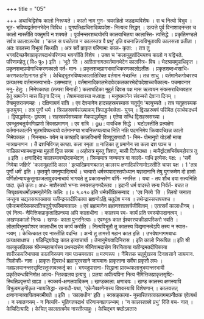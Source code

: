 +++
title = "05"

+++
अथाचिद्विशेषः कालो निरूप्यते । कालो नाम गुण- त्रयरहितो जडद्रव्यविशेषः । स च नित्यो विभुव । भूत- भविष्यद्वर्तमानभेदेन त्रिविध । युगपत्क्षिप्रचिरादिव्यपदेश- 
नित्यत्व सिद्धम् । उत्पत्ते पूर्व विनाशादनन्तर च कालो नास्तीति वक्तुमपि न शक्यते । पूर्वानन्तरशब्दयोरपि कालवाचितया कालास्ति- त्वसिद्धे । प्रकृतिमण्डले सर्वत्र कालाऽस्त्येव । 'काल स पचतेतत्र न कालस्तत्र वै प्रभु' इति वचनान्नित्यविभूतावपि कालसत्ता प्रतीता । अतः कालस्य विभुत्वं सिध्यति । अत्र सर्वे प्राकृत परिणामाः काल- कृता: । तत्र तु भगवदिच्छयैवाप्राकृतपदार्थपरिणामा भवन्तीति विशेष । उक्त च 'कलामुहूर्तादिमयश्च कालो न यद्विभते. परिणामहेतु ( वि० पु० ) इति । 'भूते 'ति । अतीतानागतवर्तमानभेदेन कालस्त्रि- विष । भेदश्रायमुपाधिकृत । प्रकृनशब्दप्रयोगाधिकरणकालो वर्त- मानः । प्रकृतशब्दप्रागभावाधिकरणकालोऽतीतः । प्रकृतशब्दध्वसाधि- करणकालोऽनागत इनि । केचिद्भूतभविष्यत्कालातिरिक्त वर्तमान नेच्छन्ति । तन्न साधु । वर्तमानैकगोचरस्य प्रत्यक्षस्य वर्तमानस्याभावे- ऽसम्भवात् । वर्तमानादिकालभेदावेदकलकारभेदोपदेशाच्चत्रैकाल्य- 
पचमावनार 
मनु- 
हेतुः । निमेषकाष्ठा (तत्परा बिनाडी ) कलाघटिका मुहूर्त दिवस पक्ष मास ऋत्वयन संवत्सरादिव्यवहार हेतु व्यमानेन मास पितृगा दिनम् । तेषाममावास्या मध्याह्नः । मनुष्यमानेन संवन्मरो देवाना दिनम् । तेषामुत्तरायणमहः । दक्षिणायनं रात्रि । एव देवमानेन हादसहस्रमस्याक चतुर्युग 'मत्युच्यते । तत्र चतुहवस्यक कृतयुगम् । तत्र पूर्णो धर्म । त्रिसहस्रवर्षसंख्याकम् त्रिपाद्धर्मवत्त्रेता- युगम् । द्विसहस्रवर्ष परिमित (सार्धपादधर्म । द्विपाद्धर्मवद्- द्वापरम् । सहस्रवर्पसख्याक मेकपाद्धर्मयुत । एतेषा सन्धि द्विसहस्रसख्या । एवम्भूतचतुर्यमणिह्मणो दिवसप्रमाणम् । एव रात्रि । 
gu 
: 
वावधिक 
सिद्धे । घटोऽस्तीति प्रत्यक्षेण वर्तमानकालनि भूतभविष्यत्त्वयो वर्तमानग्या भावनिरूप्यत्याच निति नक्षि पदमनिमेप क्रियावच्छिन्न कालो निमेपकाल । गिननाथ- क्येन च काष्ठादि कालविभागी विष्णुपुराणादौ 1- निम- पोमानुपो योऽसौ मात्रा मात्राप्रमाणन । तै दशभिविगत् काष्ठा. कला स्मृता ॥ नाडिका तु प्रमाणेन सा कला दश पञ्च च । नाडिकाभ्यामथद्वाभ्या मुहतों द्विज सनम ॥ अहोरात्र मुस्तु त्रिशत्, मासी दितैस्तथा । मामैर्द्वादशभिर्वपमहोरात्र तु ॥ इति । क्षणादिभेद कालस्यावच्छेदकभेदान् । क्रियामात्र जन्यमात्र वा कालो- पाधि इत्येक: पक्ष: । 'सर्वे निमेया जज्ञिरे' 'कलामुहर्तादि काल ' इत्यादिप्रमाणबलात् कालस्य क्षणादिपरिणामोऽस्तीति चापर पक्ष । 
1 
'तत्र पूर्णो धर्म' इति । कृतयुगे वमनुष्पादित्यर्थं । चत्वारो धर्मस्यपादास्तपोध्यान यज्ञदानानि तेषु युगक्रमेण दो हासो वर्णितोन्यायकुसुमाञ्जलावुदयनाचार्य भागवते तु प्रकारान्तरेण वर्णि- नमस्ति । यथा - तप शौच दया सत्यनिति पादा. कृते कृतः। अध- माशैस्त्रयो भग्नाः स्मयसङ्गमदैस्तव । इदानी धर्म पादस्ते सन्य निर्वर्त- बचत त जिघृक्षत्यधर्मोऽयमनृतेनेतिः कलिः ॥ (० १.०१० इति धर्मपरीक्षित्सम्वाद । 'एव नित्ये 'ति । त्लियो जनाता जन्तुना 
चद्यतसव्याख्याया यतीन्द्रमतदीपिकाया 
ब्रह्मणोऽह्नि चतुर्दश मनव । तथेन्द्रास्सप्तषयश्च । एकैकमनोरेकसप्ततिचतुर्युगपरिमाणकालः । एवं ब्रह्ममानेन ब्रह्मणश्शतवर्षजीवित्वम् । एतत्सर्वं कालाधीनम् । एवं नित्य- नैमित्तिकप्राकृतादिप्रन्त्रया अपि कालाधीना । कालस्य स्व- कार्यं प्रति स्वस्योपादानत्वम् । अखण्डकालो नित्यः । खण्ड- काला पुनरनित्याः । एवम्भूतः काल ईश्वरस्यक्रीडापरिकरो भवति । लोलाविभूनावोश्वर कालाधीन एव कार्य करोति । नित्यविभूतौ तु कालस्य विद्यमानत्वेऽपि तस्य न स्वात- न्त्र्यम् । केचित्काल एव नास्तीति वदन्ति । अन्ये तु तामसो महान काल इति । उभयेषामागमबाधः प्रत्यक्षबाधश्च । षडिन्द्रियवेद्यः काल इत्याचार्या । तेनानुमेयवादिनिरास । इति कालो निरूपित ॥ 
इति श्री वालकुलतिलक श्रीमन्महाचार्यस्य प्रथमदासेन श्रीनिवामदासेन विरचिताया यतीन्द्रमतदीपिकाया शारीरकपरिभाषाया कालनिरूपण नाम 
पञ्चमवतार ॥ 
मरणरूप । नैमित्तक चतुर्मुखस्य दिनावसाने जायमान. त्रिलोकी- नाश । प्राकृतः द्विपरार्ध ब्रह्मायुरवसाने जायमानः प्राकृताना सर्वेषा प्रकृतौ लयः । महाप्रलयानन्तरसृष्टिस्तुभगवत्कर्तृ का । भगवदुपासना- सिद्धाना प्रारब्धफलानुभवान्तरभावी प्रकृतिबन्धविनिमोक्ष आत्य- न्तिकप्रलय इत्यत्रु । प्रलया अपीत्यपिना नित्य नैमित्तिकप्राकृतसृष्टि- स्थितिप्रवृत्तयो ग्राह्या । स्वकार्य-क्षणलवादिकम् । खण्डकाला: क्षणादयः । खण्ड कालस्य क्षणस्यापि विभुत्वमङ्गीकृत न्यायसिद्धा- खनादौ-यथा, 'एकेनैवक्षणेनास्य विश्वस्यापि विशेषणान् । कालवत्तत् क्षणानान्वव्यापित्वमवमीयते ॥ इति । 'कालाधीन' इति । स्वसङ्कल्पा- नुसारितत्तत्कालागमप्रनीक्षक एवेत्यर्थ । न स्वातन्त्र्यम् - न नित्यवि- भूतिगतपदार्थ परिणामनप्रागल्भ्यम् । 'न कालस्तत्रवे प्रभु' रिति वच- नात् । केचिदित्यादि । केचित् कालतत्वमेव नास्तीत्याहुः । केचिद्भग 
षष्ठोऽवतारः 
